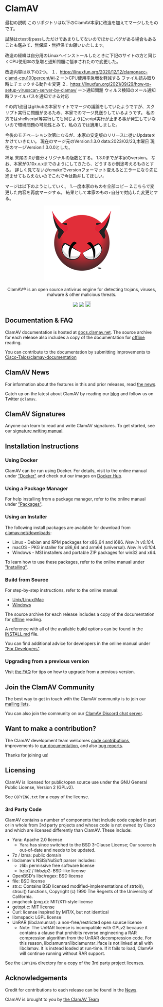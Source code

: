 # ClamAV

最初の説明
このリポジトリは以下のClamAV本家に改造を加えてマージしたものです。

試験はctestをpassしただけであまりしてないのでほかにバグがある場合もあることも鑑みて、無保証・無担保でお願いいたします。

改造の経緯は自分用のLinuxへインストールしたときに下記のサイトの方と同じくCPU使用率の急増と通知問題に悩まされたので変更した。

改造内容は以下の2つ。
１．https://linuxfun.org/2020/12/12/clamonacc-clamd-cpu100percent/#i-2
ー＞CPU使用率急増を軽減する ファイル読み取り時にチェックする動作を変更
２．https://linuxfun.org/2021/09/29/how-to-setup-virusscan-server-by-clamav/
ー＞通知問題 ウィルス検知のメール通知時ファイルパスを通知できる対応

↑の内1点目はgithubの本家サイトでマージの議論をしていたようですが、スクリプト実行に問題があるため、本家でのマージ見送りしているようです。
私の方ではshellscript等実行しても同じようにscript実行が止まる事が発生していないので環境問題の可能性とみて、私の方では適用しました。

今後のモチベーション次第になるが、本家の安定版のリリースに従いUpdateをかけていきたい。
現在のマージ元のVersion:1.3.0 data:2023/02/23,木曜日
現在のマージVersion:1.3.0.0とした。

補足
末尾の.0が自分オリジナルの版数とする。
1.3.0までが本家のversion。
なお、本家が0.10x.x.xまでのようにしてきたら、どうするか別途考えるものとする。
詳しく見てないがcmakeでversionフォーマット変えるとエラーになり先に進ませてもらえないのでこれで今は勘弁してほしい。

マージは以下のようにしていく。
1.一度本家のものを全部コピー
2.こちらで変更した内容を再度マージする。
結果として本家のもの+自分で対応した変更とする。

<p align="center">
  <img width="250" height="250" src="https://raw.githubusercontent.com/Cisco-Talos/clamav/main/logo.png" alt='Maeve, the ClamAV mascot'>
</p>

<p align="center">
  ClamAV® is an open source antivirus engine for detecting trojans, viruses,
  malware & other malicious threats.
</p>

<p align="center">
  <a href="https://github.com/Cisco-Talos/clamav/actions"><img src="https://github.com/Cisco-Talos/clamav/workflows/CMake%20Build/badge.svg" height="18"></a>
  <a href="https://discord.gg/6vNAqWnVgw"><img src="https://img.shields.io/discord/636023333074370595.svg?logo=discord" height="18"/></a>
  <a href="https://twitter.com/clamav"><img src="https://abs.twimg.com/favicons/twitter.ico" width="18" height="18"></a>
</p>

## Documentation & FAQ

ClamAV documentation is hosted at [docs.clamav.net](https://docs.clamav.net/).
The source archive for each release also includes a copy of the documentation
for [offline](docs/html/index.html) reading.

You can contribute to the documentation by submitting improvements to
[Cisco-Talos/clamav-documentation](https://github.com/Cisco-Talos/clamav-documentation)

## ClamAV News

For information about the features in this and prior releases, read
[the news](NEWS.md).

Catch up on the latest about ClamAV by reading our
[blog](http://blog.clamav.net) and follow us on Twitter `@clamav`.

## ClamAV Signatures

Anyone can learn to read and write ClamAV signatures. To get started, see our
[signature writing manual](https://docs.clamav.net/manual/Signatures.html).

## Installation Instructions

### Using Docker

ClamAV can be run using Docker. For details, visit to the online manual under
["Docker"](https://docs.clamav.net/manual/Installing/Docker.html) and check out
our images on [Docker Hub](https://hub.docker.com/r/clamav/clamav).

### Using a Package Manager

For help installing from a package manager, refer to the online manual under
["Packages"](https://docs.clamav.net/manual/Installing/Packages.html).

### Using an Installer

The following install packages are available for download from
[clamav.net/downloads](https://www.clamav.net/downloads):

- Linux - Debian and RPM packages for x86_64 and i686. *New in v0.104.*
- macOS - PKG installer for x86_64 and arm64 (universal). *New in v0.104.*
- Windows - MSI installers and portable ZIP packages for win32 and x64.

To learn how to use these packages, refer to the online manual under
["Installing"](https://docs.clamav.net/manual/Installing.html#installing-with-an-installer).

### Build from Source

For step-by-step instructions, refer to the online manual:
- [Unix/Linux/Mac](https://docs.clamav.net/manual/Installing/Installing-from-source-Unix.html)
- [Windows](https://docs.clamav.net/manual/Installing/Installing-from-source-Windows.html)

The source archive for each release includes a copy of the documentation for
[offline](docs/html/UserManual.html) reading.

A reference with all of the available build options can be found in the
[INSTALL.md](INSTALL.md) file.

You can find additional advice for developers in the online manual under
["For Developers"](https://docs.clamav.net/manual/Development.html).

### Upgrading from a previous version

Visit [the FAQ](https://docs.clamav.net/faq/faq-upgrade.html) for tips on how
to upgrade from a previous version.

## Join the ClamAV Community

The best way to get in touch with the ClamAV community is to join our
[mailing lists](https://docs.clamav.net/faq/faq-ml.html).

You can also join the community on our
[ClamAV Discord chat server](https://discord.gg/6vNAqWnVgw).

## Want to make a contribution?

The ClamAV development team welcomes
[code contributions](https://github.com/Cisco-Talos/clamav),
improvements to
[our documentation](https://github.com/Cisco-Talos/clamav-documentation),
and also [bug reports](https://github.com/Cisco-Talos/clamav/issues).

Thanks for joining us!

## Licensing

ClamAV is licensed for public/open source use under the GNU General Public
License, Version 2 (GPLv2).

See `COPYING.txt` for a copy of the license.

### 3rd Party Code

ClamAV contains a number of components that include code copied in part or in
whole from 3rd party projects and whose code is not owned by Cisco and which
are licensed differently than ClamAV. These include:

- Yara: Apache 2.0 license
  - Yara has since switched to the BSD 3-Clause License;
    Our source is out-of-date and needs to be updated.
- 7z / lzma: public domain
- libclamav's NSIS/NulSoft parser includes:
  - zlib: permissive free software license
  - bzip2 / libbzip2: BSD-like license
- OpenBSD's libc/regex: BSD license
- file: BSD license
- str.c: Contains BSD licensed modified-implementations of strtol(), stroul()
  functions, Copyright (c) 1990 The Regents of the University of California.
- pngcheck (png.c): MIT/X11-style license
- getopt.c: MIT license
- Curl: license inspired by MIT/X, but not identical
- libmspack: LGPL license
- UnRAR (libclamunrar): a non-free/restricted open source license
  - Note: The UnRAR license is incompatible with GPLv2 because it contains a
    clause that prohibits reverse engineering a RAR compression algorithm from
    the UnRAR decompression code.
    For this reason, libclamunrar/libclamunrar_iface is not linked at all with
    libclamav. It is instead loaded at run-time. If it fails to load, ClamAV
    will continue running without RAR support.

See the `COPYING` directory for a copy of the 3rd party project licenses.

## Acknowledgements

Credit for contributions to each release can be found in the [News](NEWS.md).

ClamAV is brought to you by
[the ClamAV Team](https://www.clamav.net/about.html#credits)
